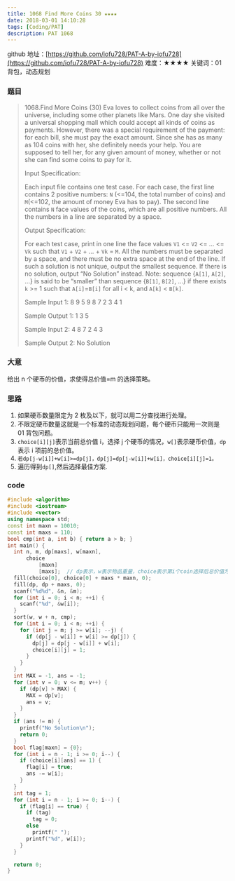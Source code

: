 ```yaml
---
title: 1068 Find More Coins 30 ★★★★
date: 2018-03-01 14:10:28
tags: [Coding/PAT]
description: PAT 1068
---
```


github 地址：[https://github.com/iofu728/PAT-A-by-iofu728](https://github.com/iofu728/PAT-A-by-iofu728)
难度：★★★★
关键词：01 背包，动态规划

### 题目

> 1068.Find More Coins (30)
> Eva loves to collect coins from all over the universe, including some other planets like Mars. One day she visited a universal shopping mall which could accept all kinds of coins as payments. However, there was a special requirement of the payment: for each bill, she must pay the exact amount. Since she has as many as 104 coins with her, she definitely needs your help. You are supposed to tell her, for any given amount of money, whether or not she can find some coins to pay for it.
>
> Input Specification:
>
> Each input file contains one test case. For each case, the first line contains 2 positive numbers: `N` (<=104, the total number of coins) and `M`(<=102, the amount of money Eva has to pay). The second line contains `N` face values of the coins, which are all positive numbers. All the numbers in a line are separated by a space.
>
> Output Specification:
>
> For each test case, print in one line the face values `V1` <= `V2` <= … <= `Vk` such that `V1` + `V2` + … + `Vk` = `M`. All the numbers must be separated by a space, and there must be no extra space at the end of the line. If such a solution is not unique, output the smallest sequence. If there is no solution, output “No Solution” instead. Note: sequence {`A[1]`, `A[2]`, …} is said to be “smaller” than sequence {`B[1]`, `B[2]`, …} if there exists `k` >= 1 such that `A[i]`=`B[i]` for all i < k, and `A[k]` < `B[k]`.
>
> Sample Input 1:
> 8 9
> 5 9 8 7 2 3 4 1
>
> Sample Output 1:
> 1 3 5
>
> Sample Input 2:
> 4 8
> 7 2 4 3
>
> Sample Output 2:
> No Solution

### 大意

给出 n 个硬币的价值，求使得总价值=m 的选择策略。

### 思路

1. 如果硬币数量限定为 2 枚及以下，就可以用二分查找进行处理。
2. 不限定硬币数量这就是一个标准的动态规划问题，每个硬币只能用一次则是 01 背包问题。
3. `choice[i][j]`表示当前总价值 i，选择 j 个硬币的情况，`w[]`表示硬币价值，`dp`表示 i 项前的总价值。
4. `若dp[j-w[i]]+w[i]>=dp[j]，dp[j]=dp[j-w[i]]+w[i]，choice[i][j]=1。`
5. 遍历得到`dp[]`,然后选择最佳方案.

### code

```cpp
#include <algorithm>
#include <iostream>
#include <vector>
using namespace std;
const int maxn = 10010;
const int maxs = 110;
bool cmp(int a, int b) { return a > b; }
int main() {
  int n, m, dp[maxs], w[maxn],
      choice
          [maxn]
          [maxs];  // dp表示，w表示物品重量，choice表示第i个coin选择后总价值为j，存放的值为是否选择。
  fill(choice[0], choice[0] + maxs * maxn, 0);
  fill(dp, dp + maxs, 0);
  scanf("%d%d", &n, &m);
  for (int i = 0; i < n; ++i) {
    scanf("%d", &w[i]);
  }
  sort(w, w + n, cmp);
  for (int i = 0; i < n; ++i) {
    for (int j = m; j >= w[i]; --j) {
      if (dp[j - w[i]] + w[i] >= dp[j]) {
        dp[j] = dp[j - w[i]] + w[i];
        choice[i][j] = 1;
      }
    }
  }
  int MAX = -1, ans = -1;
  for (int v = 0; v <= m; v++) {
    if (dp[v] > MAX) {
      MAX = dp[v];
      ans = v;
    }
  }
  if (ans != m) {
    printf("No Solution\n");
    return 0;
  }
  bool flag[maxn] = {0};
  for (int i = n - 1; i >= 0; i--) {
    if (choice[i][ans] == 1) {
      flag[i] = true;
      ans -= w[i];
    }
  }
  int tag = 1;
  for (int i = n - 1; i >= 0; i--) {
    if (flag[i] == true) {
      if (tag)
        tag = 0;
      else
        printf(" ");
      printf("%d", w[i]);
    }
  }

  return 0;
}

```

